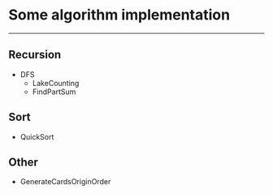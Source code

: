 # Some algorithm implementation
---
## Recursion
- DFS
  - LakeCounting
  - FindPartSum
## Sort 
- QuickSort
## Other
- GenerateCardsOriginOrder